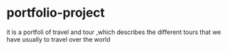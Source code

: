 # portfolio-project
it is a portfoli of travel and tour ,which describes the different tours that we have usually to travel over the world
